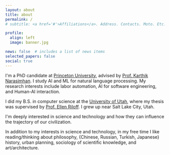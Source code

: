 ```yaml
---
layout: about
title: about
permalink: /
# subtitle: <a href='#'>Affiliations</a>. Address. Contacts. Moto. Etc.

profile:
  align: left
  image: banner.jpg

news: false  # includes a list of news items
selected_papers: false
social: true
---
```


I'm a PhD candidate at [Princeton University](https://www.cs.princeton.edu), advised by [Prof. Karthik Narasimhan](https://www.cs.princeton.edu/~karthikn/). I study AI and ML for natural language processing. My research interests include labor automation, AI for software engineering, and Human-AI interaction.

I did my B.S. in computer science at the [University of Utah](https://www.cs.utah.edu/), where my thesis was supervised by [Prof. Ellen Riloff](http://www.cs.utah.edu/~riloff/). I grew up near Salt Lake City, Utah.

I'm deeply interested in science and technology and how they can influence the trajectory of our civilization.

In addition to my interests in science and technology, in my free time I like reading/thinking about philosophy, {Chinese, Russian, Turkish, Japanese} history, urban planning, sociology of scientific knowledge, and art/architecture.
